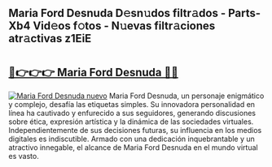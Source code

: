 ## Maria Ford Desnuda D𝚎sn𝚞dos filtr𝚊dos - Parts-Xb4 Vid𝚎os f𝚘tos - N𝚞evas filtr𝚊ciones atr𝚊ctivas z1EiE

# <h2><a href="http://mb5gzi.tromn.icu/?c=Maria+Ford+Desnuda">🔗👉👉👉 Maria Ford Desnuda 🔗🔗</a></h2>

[![Maria Ford Desnuda nuevo](https://i.imgur.com/pEAQMta.gif)](http://mb5gzi.tromn.icu/?c=Maria+Ford+Desnuda)
Maria Ford Desnuda, un personaje enigmático y complejo, desafía las etiquetas simples. Su innovadora personalidad en línea ha cautivado y enfurecido a sus seguidores, generando discusiones sobre ética, expresión artística y la dinámica de las sociedades virtuales. Independientemente de sus decisiones futuras, su influencia en los medios digitales es indiscutible. Armado con una dedicación inquebrantable y un atractivo innegable, el alcance de Maria Ford Desnuda en el mundo virtual es vasto.
